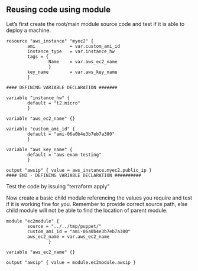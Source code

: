 ## Reusing code using module

Let’s first create the root/main module source code and test if it is able to deploy a machine. 

```
resource "aws_instance" "myec2" {
        ami             = var.custom_ami_id
        instance_type   = var.instance_hw
        tags = {
                Name    = var.aws_ec2_name
                }
        key_name        = var.aws_key_name
        }

#### DEFINING VARIABLE DECLARATION #######

variable "instance_hw" {
        default = "t2.micro"
        }

variable "aws_ec2_name" {}

variable "custom_ami_id" {
        default = "ami-06a0b4e3b7eb7a300"
        }

variable "aws_key_name" {
        default = "aws-exam-testing"
        }

output "awsip" { value = aws_instance.myec2.public_ip }
#### END - DEFINING VARIABLE DECLARATION ##########

```

Test the code by issuing “terraform apply”

Now create a basic child module referencing the values you require and test if it is working fine for you. Remember to provide correct source path, else child module will not be able to find the location of parent module.


```
module "ec2module" {
        source = "../../tmp/puppet/"
        custom_ami_id = "ami-06a0b4e3b7eb7a300"
        aws_ec2_name = var.aws_ec2_name
                }

variable "aws_ec2_name" {}

output "awsip" { value = module.ec2module.awsip }
```

